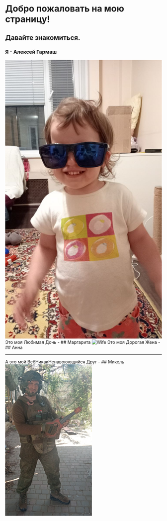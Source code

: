 
# Добро пожаловать на мою страницу!
## Давайте знакомиться.
### Я - Алексей Гармаш
![Doter](images/glasses.png)
Это моя Любимая Дочь - ## Маргарита
![Wife](images/Anuta_GKD.png)
Это моя Дорогая Жена - ## Анна
__________________________________
А это мой ВсёНикакНенавоюющийся Друг - ## Микель
![Friend](images/Mikle.png)